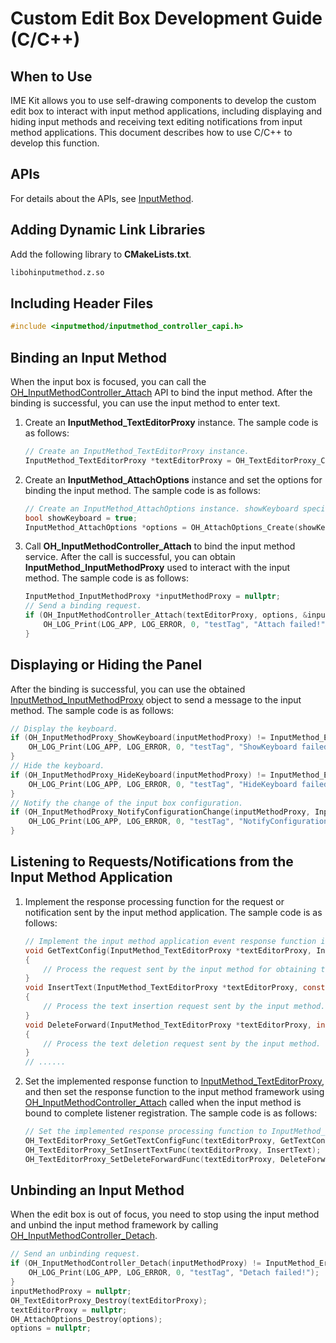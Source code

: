 # Custom Edit Box Development Guide (C/C++)


## When to Use

IME Kit allows you to use self-drawing components to develop the custom edit box to interact with input method applications, including displaying and hiding input methods and receiving text editing notifications from input method applications. This document describes how to use C/C++ to develop this function.

## APIs

For details about the APIs, see [InputMethod](../reference/apis-ime-kit/_input_method.md).

## Adding Dynamic Link Libraries

Add the following library to **CMakeLists.txt**.

```txt
libohinputmethod.z.so
```

## Including Header Files

```c
#include <inputmethod/inputmethod_controller_capi.h>
```


## Binding an Input Method

When the input box is focused, you can call the [OH_InputMethodController_Attach](../reference/apis-ime-kit/_input_method.md#oh_inputmethodcontroller_attach) API to bind the input method. After the binding is successful, you can use the input method to enter text.

1. Create an **InputMethod_TextEditorProxy** instance. The sample code is as follows:

   ```c
   // Create an InputMethod_TextEditorProxy instance.
   InputMethod_TextEditorProxy *textEditorProxy = OH_TextEditorProxy_Create();
   ```
   
3. Create an **InputMethod_AttachOptions** instance and set the options for binding the input method. The sample code is as follows:

   ```c
   // Create an InputMethod_AttachOptions instance. showKeyboard specifies whether to display the keyboard after the binding is successful. The following uses displaying the target keyboard as an example.
   bool showKeyboard = true;
   InputMethod_AttachOptions *options = OH_AttachOptions_Create(showKeyboard);
   ```

4. Call **OH_InputMethodController_Attach** to bind the input method service. After the call is successful, you can obtain **InputMethod_InputMethodProxy** used to interact with the input method. The sample code is as follows:

   ```c
   InputMethod_InputMethodProxy *inputMethodProxy = nullptr;
   // Send a binding request.
   if (OH_InputMethodController_Attach(textEditorProxy, options, &inputMethodProxy) != InputMethod_ErrorCode::IME_ERR_OK) {
       OH_LOG_Print(LOG_APP, LOG_ERROR, 0, "testTag", "Attach failed!");
   }
   ```

## Displaying or Hiding the Panel

After the binding is successful, you can use the obtained [InputMethod_InputMethodProxy](../reference/apis-ime-kit/_input_method.md#inputmethod_inputmethodproxy) object to send a message to the input method. The sample code is as follows:

```c
// Display the keyboard.
if (OH_InputMethodProxy_ShowKeyboard(inputMethodProxy) != InputMethod_ErrorCode::IME_ERR_OK) {
    OH_LOG_Print(LOG_APP, LOG_ERROR, 0, "testTag", "ShowKeyboard failed!");
}
// Hide the keyboard.
if (OH_InputMethodProxy_HideKeyboard(inputMethodProxy) != InputMethod_ErrorCode::IME_ERR_OK) {
    OH_LOG_Print(LOG_APP, LOG_ERROR, 0, "testTag", "HideKeyboard failed!");
}
// Notify the change of the input box configuration.
if (OH_InputMethodProxy_NotifyConfigurationChange(inputMethodProxy, InputMethod_EnterKeyType::IME_ENTER_KEY_GO, InputMethod_TextInputType::IME_TEXT_INPUT_TYPE_TEXT) != InputMethod_ErrorCode::IME_ERR_OK) {
    OH_LOG_Print(LOG_APP, LOG_ERROR, 0, "testTag", "NotifyConfigurationChange failed!");
}
```

## Listening to Requests/Notifications from the Input Method Application

1. Implement the response processing function for the request or notification sent by the input method application. The sample code is as follows:

   ```c
   // Implement the input method application event response function in InputMethod_TextEditorProxy.
   void GetTextConfig(InputMethod_TextEditorProxy *textEditorProxy, InputMethod_TextConfig *config)
   {
       // Process the request sent by the input method for obtaining the input box configuration.
   }
   void InsertText(InputMethod_TextEditorProxy *textEditorProxy, const char16_t *text, size_t length)
   {
       // Process the text insertion request sent by the input method.
   }
   void DeleteForward(InputMethod_TextEditorProxy *textEditorProxy, int32_t length)
   {
       // Process the text deletion request sent by the input method.
   }
   // ......
   ```

2. Set the implemented response function to [InputMethod_TextEditorProxy](../reference/apis-ime-kit/_input_method.md#inputmethod_texteditorproxy), and then set the response function to the input method framework using [OH_InputMethodController_Attach](../reference/apis-ime-kit/_input_method.md#oh_inputmethodcontroller_attach) called when the input method is bound to complete listener registration. The sample code is as follows:

   ```c
   // Set the implemented response processing function to InputMethod_TextEditorProxy.
   OH_TextEditorProxy_SetGetTextConfigFunc(textEditorProxy, GetTextConfig);
   OH_TextEditorProxy_SetInsertTextFunc(textEditorProxy, InsertText);
   OH_TextEditorProxy_SetDeleteForwardFunc(textEditorProxy, DeleteForward);
   ```

## Unbinding an Input Method

When the edit box is out of focus, you need to stop using the input method and unbind the input method framework by calling [OH_InputMethodController_Detach](../reference/apis-ime-kit/_input_method.md#oh_inputmethodcontroller_detach).

```c
// Send an unbinding request.
if (OH_InputMethodController_Detach(inputMethodProxy) != InputMethod_ErrorCode::IME_ERR_OK) {
    OH_LOG_Print(LOG_APP, LOG_ERROR, 0, "testTag", "Detach failed!");
}
inputMethodProxy = nullptr;
OH_TextEditorProxy_Destroy(textEditorProxy);
textEditorProxy = nullptr;
OH_AttachOptions_Destroy(options);
options = nullptr;
```
